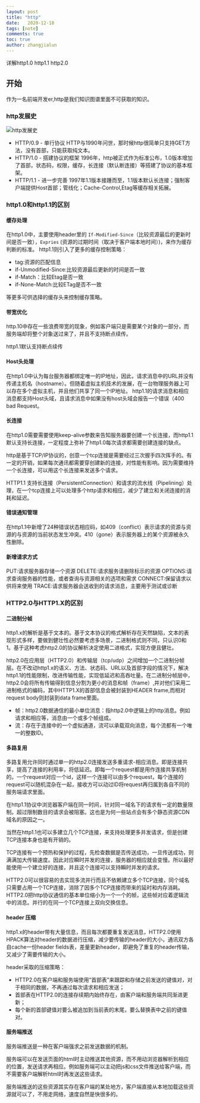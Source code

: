 ```yaml
---
layout: post
title: "http"
date:   2020-12-18
tags: [note]
comments: true
toc: true
author: zhangjialun
---
```

详解http1.0 http1.1 http2.0

<!-- more -->
## 开始

作为一名前端开发er,http是我们知识图谱里面不可获取的知识。

### http发展史

![http发展史](https://zhangjialun555.github.io/images/http/WechatIMG68.png)

- HTTP/0.9 - 单行协议
  HTTP与1990年问世，那时候http很简单只支持GET方法，没有首部，只能获取纯文本。
- HTTP/1.0 - 搭建协议的框架
  1996年，http被正式作为标准公布，1.0版本增加了首部，状态码，权限，缓存，长连接（默认断连接）等搭建了协议的基本框架。
- HTTP/1.1 - 进一步完善
  1997年1.1版本接踵而至，1.1版本默认长连接；强制客户端提供Host首部；管线化；Cache-Control,Etag等缓存相关拓展。

### http1.0和http1.1的区别

#### 缓存处理

在http1.0中，主要使用header里的 `If-Modified-Since`（比较资源最后的更新时间是否一致），`Expries` (资源的过期时间（取决于客户端本地时间）)，来作为缓存判断的标准。
http1.1则引入了更多的缓存控制策略：

- tag:资源的匹配信息
- if-Unmodified-Since:比较资源最后更新的时间是否一致
- if-Match：比较Etag是否一致
- if-None-Match:比较ETag是否不一致

等更多可供选择的缓存头来控制缓存策略。

#### 带宽优化

http.10中存在一些浪费带宽的现象，例如客户端只是需要某个对象的一部分，而服务端却将整个对象送过来了，并且不支持断点续传。

http1.1默认支持断点续传

#### Host头处理

在http1.0中认为每台服务器都绑定唯一的IP地址，因此，请求消息中的URL并没有传递主机名（hostname）。但随着虚拟主机技术的发展，在一台物理服务器上可以存在多个虚拟主机，并且他们共享了同一个IP地址。
http1.1的请求消息和相应消息都支持Host头域，且请求消息中如果没有host头域会报告一个错误（400 bad Request。

#### 长连接

在http1.0需要需要使用keep-alive参数来告知服务器要创建一个长连接，而http1.1默认支持长连接，一定程度上弥补了http1.0每次请求都需要创建连接的缺点。

http是基于TCP/IP协议的，创意一个tcp连接是需要经过三次握手四次挥手的。有一定的开销，如果每次通讯都需要穿创建新的连接，对性能有影响。因为需要维持一个长连接，可以用这个长连接来发送多个请求。

HTTP1.1 支持长连接（PersistentConnection）和请求的流水线（Pipelining）处理，在一个tcp连接上可以处理多个http请求和相应，减少了建立和关闭连接的消耗和延迟。

#### 错误通知管理

在http1.1中新增了24种错误状态相应码，如409（conflict）表示请求的资源与资源的与资源的当前状态发生冲突。410（gone）表示服务器上的某个资源被永久性删除。

#### 新增请求方式

PUT:请求服务器存储一个资源
DELETE:请求服务请删除标示的资源
OPTIONS:请求查询服务器的性能，或者查询与资源相关的选项和需求
CONNECT:保留请求以供将来使用
TRACE:请求服务器会送收到的请求消息，主要用于测试或诊断

### HTTP2.0与HTTP1.X的区别

#### 二进制分帧

http1.x的解析是基于文本的。基于文本协议的格式解析存在天然缺陷，文本的表现形式多样，要做到健壮性必然要考虑多场景，二进制格式则不同，只认识0和1。基于这种考虑http2.0的协议解析决定使用二进格式，实现方便且健壮。

http2.0在应用层（HTTP2.0）和传输层（tcp/udp）之间增加一个二进制分帧层。在不改动http1.x的语义、方法、状态码、URL以及首部字段的情况下，解决http1.1的性能限制，改进传输性能，实现低延迟和高吞吐量。在二进制分帧层中，http2.0会将所有传输得到信息分割为更小的消息和帧（frame）,并对他们采用二进制格式的编码，其中HTTP1.X的首部信息会被封装到HEADER frame,而相对request body则封装到data frame里面。

- 帧：http2.0数据通信的最小单位消息：指http2.0中逻辑上的http消息。例如请求和相应等，消息由一个或多个帧组成。
- 流：存在于连接中的一个虚拟通道，流可以承载双向消息，每个流都有一个唯一的整数ID。

#### 多路复用

多路复用允许同时通过单一的http2.0连接发送多重请求-相应消息。即是连接共享，提高了连接的利用率，将低延迟。即每一个request都是用作连接共享机制的。一个request对应一个id，这样一个连接可以由多个request，每个连接的request可以随机混杂在一起，接收方可以动过ID将request再归属到各自不同的服务端请求里面。

在http1.1协议中浏览器客户端在同一时间，针对同一域名下的请求有一定的数量限制。超过限制数目的请求会被阻塞。这也是为何一些站点会有多个静态资源CDN域名的原因之一。

当然在http1.1也可以多建立几个TCP连接，来支持处理更多并发请求，但是创建TCP连接本身也是有开销的。

TCP连接有一个预热和保护的过程，先检查数据是否传送成功，一旦传送成功，则满满加大传输速度。因此对应瞬时并发的连接，服务器的相应就会变慢。所以最好能使用一个建立好的连接，并且这个连接可以支持瞬时并发的请求。

HTTP2.0可以很容易的去实现多流并行而且不依赖建立多个TCP连接，同个域名只需要占用一个TCP连接，消除了因多个TCP连接而带来的延时和内存消耗。HTTP2.0把http协议通信的基本单位缩小为一个一个的帧，这些帧对应着逻辑流中的消息。并行的在同一个TCP连接上双向交换信息。

#### header 压缩

http1.x的header带有大量信息，而且每次都要重复发送消息，HTTP2.0使用HPACK算法对header的数据进行压缩，减少要传输的header的大小，通讯双方各自cache一份header fields表，差量更新header，即避免了重复的header传输，又减少了需要传输的大小。

header采取的压缩策略：

- HTTP2.0在客户端和服务端使用“首部表”来跟踪和存储之前发送的键值对，对于相同的数据，不再通过每次请求和相应发送；
- 首部表在HTTP2.0的连接存续期内始终存在，由客户端和服务端共同渐进更新；
- 每个新的首部键值对要么被追加到当前表的末尾，要么替换表中之前的键值对。

#### 服务端推送

服务端推送是一种在客户端强求之前发送数据的机制。

服务端可以在发送页面的html时主动推送其他资源，而不用动浏览器解析到相应的位置，发送请求再相应。例如服务端可以主动把js和css文件推送给客户端，而不需要客户端解析html时再发送这些请求。

服务端推送的这些资源其实存在客户端的某处地方，客户端直接从本地加载这些资源就可以了，不用走网络，速度自然是快很多的。

